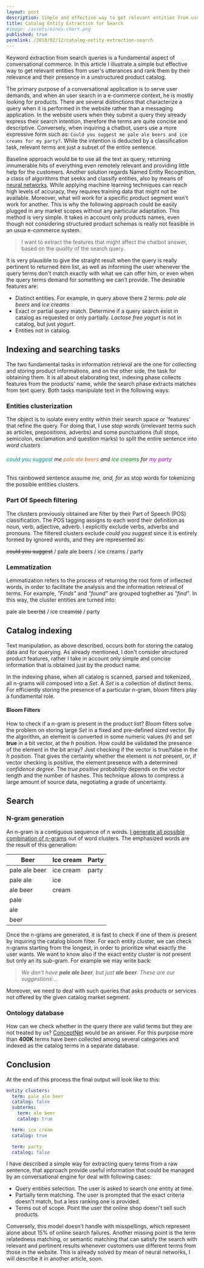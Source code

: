 ```yaml
---
layout: post
description: Simple and effective way to get relevant entities from user utterance and rank them by their relevance from unstructured catalog
title: Catalog Entity Extraction for Search
#image: /assets/minos-chart.png
published: true
permlink: /2018/02/12/catalog-entity-extraction-search
---
```


Keyword extraction from search queries is a fundamental aspect of conversational commerce. In this article I illustrate
a simple but effective way to get relevant entities from user's utterances and rank them by their relevance and their
presence in a unstructured product catalog.

The primary purpose of a conversational application is to serve user demands, and when an user search in a e-commerce context, he is mostly
looking for products. There are several distinctions that characterize a query when it is performed in the website rather than
a messaging application. In the website users when they submit a query they already express their search intention, therefore
the terms are quite concise and descriptive. Conversely, when inquiring a chatbot, users use a more expressive form
such as: `Could you suggest me pale ale beers and ice creams for my party?`.
While the intention is deducted by a classification task, relevant terms are just a subset of the entire sentence.

Baseline approach would be to use all the text as query, returning innumerable hits of everything even remotely relevant and providing little help for the customers.
Another solution regards Named Entity Recognition, a class of algorithms  that seeks and classify entities, also by means of [neural networks](http://nlp.town/blog/ner-and-the-road-to-deep-learning/).
 While applying machine learning techniques can reach high levels of accuracy, they requires training data that might not be available. Moreover, what will work for a specific product segment won't work for another. This is why the following approach could be easily plugged in any market scopes without any particular adaptation.
 This method is very simple. It takes in account only products names, even though not considering structured product schemas is really not feasible in an usua e-commerce system.

>I want to extract the features that might affect the chatbot answer, based on the _quality_ of the search query.

It is very plausible to give the straight result when the query is really pertinent to returned item list, as well as informing the user whenever the query terms don't match exactly with what we can offer him, or even when the query terms demand for something we can't provide.
The desirable features are:
- Distinct entities. For example, in query above there 2 terms: _pale ale beers_ and _ice creams_
- Exact or partial query match. Determine if a query search exist in catalog as requested or only partially. _Lactose free yogurt_ is not in catalog, but just _yogurt_.
- Entities not in catalog.

## Indexing and searching tasks

The two fundamental tasks in information retrieval are the one for collecting and storing product informations, and on the other side, the task for obtaining them. It is all about elaborating text, indexing phase collects features from the products' name, while the search phase extracts matches from text query. Both tasks manipulate text in the following ways:


### Entities clusterization

The object is to isolate every entity within their search space or 'features' that refine the query.
For doing that, I use _stop words_ (irrelevant terms such as articles, prepositions, adverbs) and some punctuations (full stops, semicolon, exclamation and question marks) to split the entire sentence into
_word clusters_

###### <span style="color:darkcyan">could you suggest</span> *me* <span style="color:chocolate">pale ale beers</span> *and* <span style="color:green">ice creams</span> *for* <span style="color:darkviolet">my party</span>

This rainbowed sentence assume *me, and, for* as stop words for tokenizing the possible entities clusters.

### Part Of Speech filtering

The clusters previously obtained are filter by their Part of Speech (POS) classification. The POS tagging assigns to each word their definition as noun, verb, adjective, adverb. I explicitly exclude verbs, adverbs and pronouns. The filtered clusters exclude *could you suggest* since it is entirely formed by ignored words, and they are represented as:

~~could you suggest~~ / pale ale beers / ice creams / party

### Lemmatization

Lemmatization refers to the process of returning the root form of inflected words, in order to facilitate the analysis and the information  retrieval of terms. For example, _"Finds"_ and _"found"_ are grouped toghether as _"find"_. In this way, the cluster entities are turned into:

pale ale beer~~(s)~~ / ice cream~~(s)~~ / party

## Catalog indexing

Text manipulation, as above described, occurs both for storing the catalog data and for querying. As already mentioned, I don't consider structured product features, rather I take in account only simple and concise information that is obtained just by the product name.

In the indexing phase, when all catalog is scanned, parsed and tokenized, all n-grams will composed into a _Set_. A _Set_ is a collection of distinct items. For efficiently storing the presence of a particular n-gram, bloom filters play a fundamental role.

#### Bloom Filters

How to check if a n-gram is present in the product list? Bloom filters solve the problem on storing large _Set_ in a fixed and pre-defined sized vector.
By the algorithm, an element is converted in some numeric values (_h_) and  set **true** in a bit vector, at the _h_ position. How could be validated the presence of the element in the bit array? Just checking if the vector is true/false in the _h_ position. That gives the certainty whether the element is _not_ present, or, if vector checking is positive, the element presence with a determined _confidence degree_. The _true positive_ probability depends on the vector length and the number of hashes. This technique allows to compress a large amount of source data, negotiating a grade of uncertainty.

## Search

### N-gram generation

An n-gram is a contiguous sequence of _n_ words. [I generate all possible combination of n-grams](https://gist.github.com/gfrison/3e130efeb0f17c7da59d78b520c34e96)  out of word clusters. The emphasized words are the result of this generation:

| Beer | Ice cream | Party |
| ---  | ---   | ---   |
| pale ale beer | ice cream | party |
| pale ale | ice | |
| ale beer | cream | |
| pale  | | |
| ale  | | |
| beer  | | | |

Once the n-grams are generated, it is fast to check if one of them is present by inquiring the catalog bloom filter. For each entity cluster, we can check n-grams starting from the longest, in order to prioritize what exactly the user wants. We want to know also if the exact entity cluster is _not_ present but only an its sub-gram. For example we may write back:
> _We don't have **pale ale beer**, but just **ale beer**. These are our suggestions:..._

Moreover, we need to deal with such queries that asks products or services not offered by the given catalog market segment.


### Ontology database

How can we check whether in the query there are valid terms but they are not treated by us? [ConceptNet](http://conceptnet.io) would be an answer. For this purpose more than **400K** terms have been collected among several categories and indexed as the catalog terms in a separate database.


## Conclusion
At the end of this process the final output will look like to this:
```yaml
entity clusters:
  term: pale ale beer
  catalog: false
  subterms:
    term: ale beer
    catalog: true

  term: ice cream
  catalog: true

  term: party
  catalog: false
```
I have described a simple way for extracting query terms from a raw sentence, that approach provide useful information that could be managed by an conversational engine for deal with following cases:
- Query entities selection. The user is asked to search one entity at time.
- Partially term matching. The user is prompted that the exact criteria doesn't match, but a less ranking one is provided.
- Terms out of scope. Point the user the online shop doesn't sell such products.

Conversely, this model doesn't handle with misspellings, which represent alone about 15% of online search failures. Another missing point is the term relatedness matching, or semantic matching that can satisfy the search with relevant and pertinent results whenever customers use different terms from those in the website. This is already solved by mean of neural networks, I will describe it in another article, soon.
